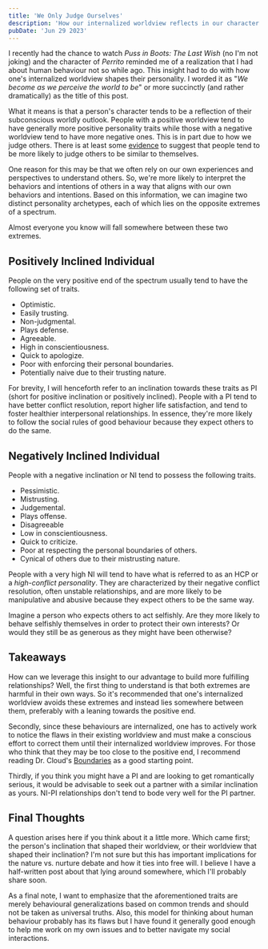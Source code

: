 ```yaml
---
title: 'We Only Judge Ourselves'
description: 'How our internalized worldview reflects in our character and shapes the person we become.'
pubDate: 'Jun 29 2023'
---
```


I recently had the chance to watch _Puss in Boots: The Last Wish_ (no I'm not joking) and the character of _Perrito_ reminded me of a realization that I had about human behaviour not so while ago. This insight had to do with how one's internalized worldview shapes their personality. I worded it as "_We become as we perceive the world to be_" or more succinctly (and rather dramatically) as the title of this post.

What it means is that a person's character tends to be a reflection of their subconscious worldly outlook. People with a positive worldview tend to have generally more positive personality traits while those with a negative worldview tend to have more negative ones. This is in part due to how we judge others. There is at least some [evidence](https://en.wikipedia.org/wiki/Social_projection) to suggest that people tend to be more likely to judge others to be similar to themselves.

One reason for this may be that we often rely on our own experiences and perspectives to understand others. So, we're more likely to interpret the behaviors and intentions of others in a way that aligns with our own behaviors and intentions. Based on this information, we can imagine two distinct personality archetypes, each of which lies on the opposite extremes of a spectrum.

Almost everyone you know will fall somewhere between these two extremes.

## Positively Inclined Individual

People on the very positive end of the spectrum usually tend to have the following set of traits.

- Optimistic.
- Easily trusting.
- Non-judgmental.
- Plays defense.
- Agreeable.
- High in conscientiousness.
- Quick to apologize.
- Poor with enforcing their personal boundaries.
- Potentially naive due to their trusting nature.

For brevity, I will henceforth refer to an inclination towards these traits as PI (short for positive inclination or positively inclined). People with a PI tend to have better conflict resolution, report higher life satisfaction, and tend to foster healthier interpersonal relationships. In essence, they're more likely to follow the social rules of good behaviour because they expect others to do the same.

## Negatively Inclined Individual

People with a negative inclination or NI tend to possess the following traits.

- Pessimistic.
- Mistrusting.
- Judgemental.
- Plays offense.
- Disagreeable
- Low in conscientiousness.
- Quick to criticize.
- Poor at respecting the personal boundaries of others.
- Cynical of others due to their mistrusting nature.

People with a very high NI will tend to have what is referred to as an HCP or a _high-conflict personality_. They are characterized by their negative conflict resolution, often unstable relationships, and are more likely to be manipulative and abusive because they expect others to be the same way.

Imagine a person who expects others to act selfishly. Are they more likely to behave selfishly themselves in order to protect their own interests? Or would they still be as generous as they might have been otherwise?

## Takeaways

How can we leverage this insight to our advantage to build more fulfilling relationships? Well, the first thing to understand is that both extremes are harmful in their own ways. So it's recommended that one's internalized worldview avoids these extremes and instead lies somewhere between them, preferably with a leaning towards the positive end.

Secondly, since these behaviours are internalized, one has to actively work to notice the flaws in their existing worldview and must make a conscious effort to correct them until their internalized worldview improves. For those who think that they may be too close to the positive end, I recommend reading Dr. Cloud's [Boundaries](https://www.drcloud.com/books/boundaries) as a good starting point.

Thirdly, if you think you might have a PI and are looking to get romantically serious, it would be advisable to seek out a partner with a similar inclination as yours. NI-PI relationships don't tend to bode very well for the PI partner.

## Final Thoughts

A question arises here if you think about it a little more. Which came first; the person's inclination that shaped their worldview, or their worldview that shaped their inclination? I'm not sure but this has important implications for the nature vs. nurture debate and how it ties into free will. I believe I have a half-written post about that lying around somewhere, which I'll probably share soon.

As a final note, I want to emphasize that the aforementioned traits are merely behavioural generalizations based on common trends and should not be taken as universal truths. Also, this model for thinking about human behaviour probably has its flaws but I have found it generally good enough to help me work on my own issues and to better navigate my social interactions.
